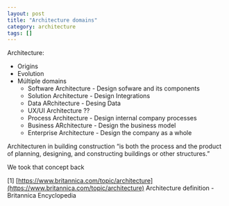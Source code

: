 ```yaml
---
layout: post
title: "Architecture domains"
category: architecture
tags: []
---
```


Architecture:

- Origins
- Evolution
- Múltiple domains
    - Software Architecture - Design sofware and its components
    - Solution Architecture - Design Integrations
    - Data ARchitecture - Desing Data
    - UX/UI Architecture ??
    - Process Architecture -  Design internal company processes
    - Business ARchitecture - Design the business model
    - Enterprise Architecture - Design the company as a whole

Architecturen in building construction “is both the process and the product of planning, designing, and constructing buildings or other structures.”

We took that concept back

[1] [https://www.britannica.com/topic/architecture](https://www.britannica.com/topic/architecture) Architecture definition - Britannica Encyclopedia